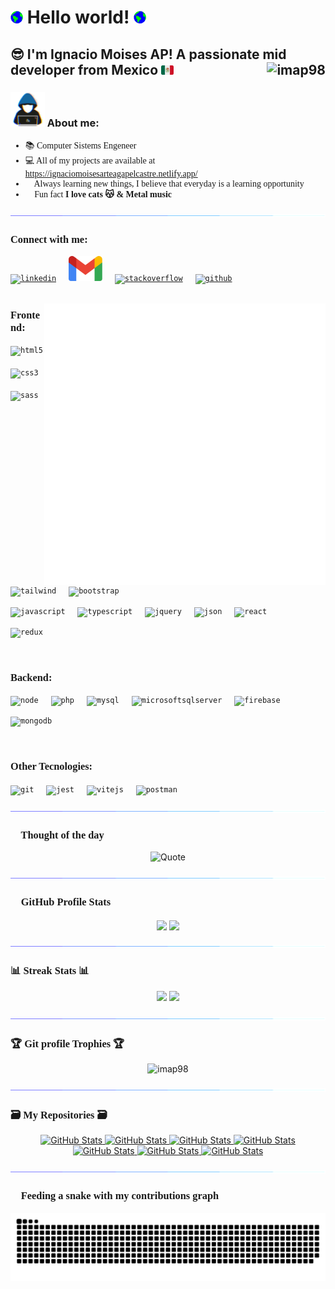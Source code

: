 <link href="https://fonts.googleapis.com/css2?family=Fira+Code:wght@300..700&display=swap" rel="stylesheet">

<h1> <picture><img src="./img/earth.gif" width=20px></picture> Hello world! <picture><img src="./img/earth.gif" width=20px></picture> </h1>

<h2> 😎 I'm Ignacio Moises AP! A passionate mid developer from Mexico <img src="./img/mx.png" width=20px> <img src="https://komarev.com/ghpvc/?username=imap98&label=Profile%20views&color=dfb317&style=flat" alt="imap98" align="right" /></h2>

<h3> <picture><img src="./img/programmer.gif" width=55px></picture> About me:</h3>

<ul> 
	<li style="font-family: 'Fira Code' !important;">📚 Computer Sistems Engeneer</li>
	<li style="font-family: 'Fira Code' !important;">💻 All of my projects are available at <a href="https://ignaciomoisesarteagapelcastre.netlify.app/">https://ignaciomoisesarteagapelcastre.netlify.app/</a></li>
	<li style="font-family: 'Fira Code' !important;">🌱 Always learning new things, I believe that everyday is a learning opportunity</li>
	<li style="font-family: 'Fira Code' !important;">🤔 Fun fact <b>I love cats 😽 & Metal music 🤟🏻 </b> </li>
</ul>

<picture><img src="./img/section.gif"></picture>

<h3 style="font-family: 'Fira Code' !important;"> Connect with me: </h3>

<div align="left">
<a href="https://www.linkedin.com/in/ignacio-moises-arteaga-pelcastre/"><code><img src="https://cdn.jsdelivr.net/gh/devicons/devicon/icons/linkedin/linkedin-original.svg" height="40" alt="linkedin" /></code></a>
<img width="12" />
<a href="mailto:ignacio.moises.arteaga.pelcast@gmail.com"><code><img src="./img/gmail.png" height="40" alt="gmail" /></code></a>
<img width="12" />
<a href="https://stackoverflow.com/users/19015858/ignacio-moises-ap"><code><img src="https://cdn.jsdelivr.net/gh/devicons/devicon/icons/stackoverflow/stackoverflow-original.svg" height="40" alt="stackoverflow" /></code></a>
<img width="12" />
<a href="https://github.com/IMAP98"><code><img src="https://cdn.jsdelivr.net/gh/devicons/devicon/icons/github/github-original.svg" height="40" alt="github" /></code></a>
<img width="12" />

</div>

<br>

<picture> <img align="right" src="./img/programming.gif" width=450px></picture>

<h3 style="font-family: 'Fira Code' !important;"> Frontend: </h3>

<div align="left">

<code><img src="https://cdn.jsdelivr.net/gh/devicons/devicon/icons/html5/html5-original.svg" height="40" alt="html5" /></code>
<img width="12" />
<code><img src="https://cdn.jsdelivr.net/gh/devicons/devicon/icons/css3/css3-original.svg" height="40" alt="css3" /></code>
<img width="12" />
<code><img src="https://cdn.jsdelivr.net/gh/devicons/devicon/icons/sass/sass-original.svg" height="40" alt="sass" /></code>
<img width="12" />
<code><img src="https://cdn.jsdelivr.net/gh/devicons/devicon/icons/tailwindcss/tailwindcss-original.svg" height="40" alt="tailwind" /></code>
<img width="12" />
<code><img src="https://cdn.jsdelivr.net/gh/devicons/devicon/icons/bootstrap/bootstrap-original.svg" height="40" alt="bootstrap" /></code>
<img width="12" />

<code><img src="https://cdn.jsdelivr.net/gh/devicons/devicon/icons/javascript/javascript-original.svg" height="40" alt="javascript" /></code>
<img width="12" />
<code><img src="https://cdn.jsdelivr.net/gh/devicons/devicon/icons/typescript/typescript-original.svg" height="40" alt="typescript" /></code>
<img width="12" />
<code><img src="https://cdn.jsdelivr.net/gh/devicons/devicon/icons/jquery/jquery-original.svg" height="40" alt="jquery" /></code>
<img width="12" />
<code><img src="https://cdn.jsdelivr.net/gh/devicons/devicon/icons/json/json-original.svg" height="40" alt="json" /></code>
<img width="12" />
<code><img src="https://cdn.jsdelivr.net/gh/devicons/devicon/icons/react/react-original.svg" height="40" alt="react" /></code>
<img width="12" />

<code><img src="https://cdn.jsdelivr.net/gh/devicons/devicon/icons/redux/redux-original.svg" height="40" alt="redux" /></code>
<img width="12" />

</div>

<br>

<h3 style="font-family: 'Fira Code' !important;"> Backend: </h3>

<div align="left">

<code><img src="https://cdn.jsdelivr.net/gh/devicons/devicon/icons/nodejs/nodejs-original.svg" height="40" alt="node" /></code>
<img width="12" />
<code><img src="https://cdn.jsdelivr.net/gh/devicons/devicon/icons/php/php-original.svg" height="40" alt="php" /></code>
<img width="12" />
<code><img src="https://cdn.jsdelivr.net/gh/devicons/devicon/icons/mysql/mysql-original.svg" height="40" alt="mysql" /></code>
<img width="12" />
<code><img src="https://cdn.jsdelivr.net/gh/devicons/devicon/icons/microsoftsqlserver/microsoftsqlserver-original.svg" height="40" alt="microsoftsqlserver" /></code>
<img width="12" />
<code><img src="https://cdn.jsdelivr.net/gh/devicons/devicon/icons/firebase/firebase-original.svg" height="40" alt="firebase" /></code>
<img width="12" />

<code><img src="https://cdn.jsdelivr.net/gh/devicons/devicon/icons/mongodb/mongodb-original.svg" height="40" alt="mongodb" /></code>
<img width="12" />

</div>

<br>

<h3 style="font-family: 'Fira Code' !important;"> Other Tecnologies: </h3>

<div align="left">

<code><img src="https://cdn.jsdelivr.net/gh/devicons/devicon/icons/git/git-original.svg" height="40" alt="git" /></code>
<img width="12" />
<code><img src="https://cdn.jsdelivr.net/gh/devicons/devicon/icons/jest/jest-plain.svg" height="40" alt="jest" /></code>
<img width="12" />
<code><img src="https://cdn.jsdelivr.net/gh/devicons/devicon/icons/vitejs/vitejs-original.svg" height="40" alt="vitejs" /></code>
<img width="12" />
<code><img src="https://cdn.jsdelivr.net/gh/devicons/devicon/icons/postman/postman-original.svg" height="40" alt="postman" /></code>
<img width="12" />

</div>

<picture><img src="./img/section.gif"></picture>

<h3 style="font-family: 'Fira Code' !important;">🌟 Thought of the day 🌟</h3>

<div align="center">
	<img alt = "Quote" src="https://quotes-github-readme.vercel.app/api?theme=monokai&type=vertical">
</div>

<picture><img src="./img/section.gif"></picture>

<h3 style="font-family: 'Fira Code' !important;"> 🐙 GitHub Profile Stats 🐙</h3>

<p align="center">
    <img align="center" src="https://github-readme-stats.vercel.app/api?username=imap98&show_icons=true&theme=onedark&hide_border=true">
    <img align="center" src="https://github-readme-stats.vercel.app/api/top-langs/?username=imap98&hide_progress=false&theme=onedark&layout=donut&hide_border=true">
</p>

<picture><img src="./img/section.gif"></picture>

<h3 style="font-family: 'Fira Code' !important;"> 📊 Streak Stats 📊</h3>

<p align="center">
    <img width="440px" src="https://github-readme-activity-graph.vercel.app/graph?username=imap98&theme=monokai&hide_border=true">
    <img width="440px" src="https://github-readme-streak-stats.herokuapp.com?user=imap98&theme=onedark&border_radius=5&date_format=M%20j%5B%2C%20Y%5D&mode=weekly&hide_border=true">
</p>

<picture><img src="./img/section.gif"></picture>

<h3 style="font-family: 'Fira Code' !important;"> 🏆 Git profile Trophies 🏆</h3>

<p align="center"> 
    <img src="https://github-profile-trophy.vercel.app/?username=imap98&column=4&layout=compact&theme=onedark&margin-w=15&margin-h=15" alt="imap98" />
</p>

<picture><img src="./img/section.gif"></picture>

<h3 style="font-family: 'Fira Code' !important;"> 🗃️ My Repositories 🗃️</h3>

<div>
	<p align="center">
		<a href="https://github.com/IMAP98/patients-zuztand">
			<img src="https://github-readme-stats.vercel.app/api/pin/?username=imap98&repo=patients-zuztand&theme=onedark" alt="GitHub Stats" />
		</a>
		<a href="https://github.com/imap98/calorie-tracker">
			<img src="https://github-readme-stats.vercel.app/api/pin/?username=imap98&repo=calorie-tracker&theme=onedark" alt="GitHub Stats" />
		</a>
		<a href="https://github.com/imap98/personal-finance">
			<img src="https://github-readme-stats.vercel.app/api/pin/?username=imap98&repo=personal-finance&theme=onedark" alt="GitHub Stats" />
		</a>
		<a href="https://github.com/imap98/tip_calculator">
			<img src="https://github-readme-stats.vercel.app/api/pin/?username=imap98&repo=tip_calculator&theme=onedark" alt="GitHub Stats" />
		</a>
		<a href="https://github.com/imap98/guitarla-ts">
			<img src="https://github-readme-stats.vercel.app/api/pin/?username=imap98&repo=guitarla-ts&theme=onedark" alt="GitHub Stats" />
		</a>
		<a href="https://github.com/imap98/search-heros">
			<img src="https://github-readme-stats.vercel.app/api/pin/?username=imap98&repo=search-heros&theme=onedark" alt="GitHub Stats" />
		</a>
		</a>
		<a href="https://github.com/imap98/weather-api">
			<img src="https://github-readme-stats.vercel.app/api/pin/?username=imap98&repo=weather-api&theme=onedark" alt="GitHub Stats" />
		</a>
	</p>
</div>

<picture><img src="./img/section.gif"></picture>

<h3 style="font-family: 'Fira Code' !important;"> 🐍 Feeding a snake with my contributions graph 🐍</h3>

<p align="center">

![Snake animation](https://raw.githubusercontent.com/imap98/imap98/output/github-contribution-grid-snake-dark.svg)

</p>
